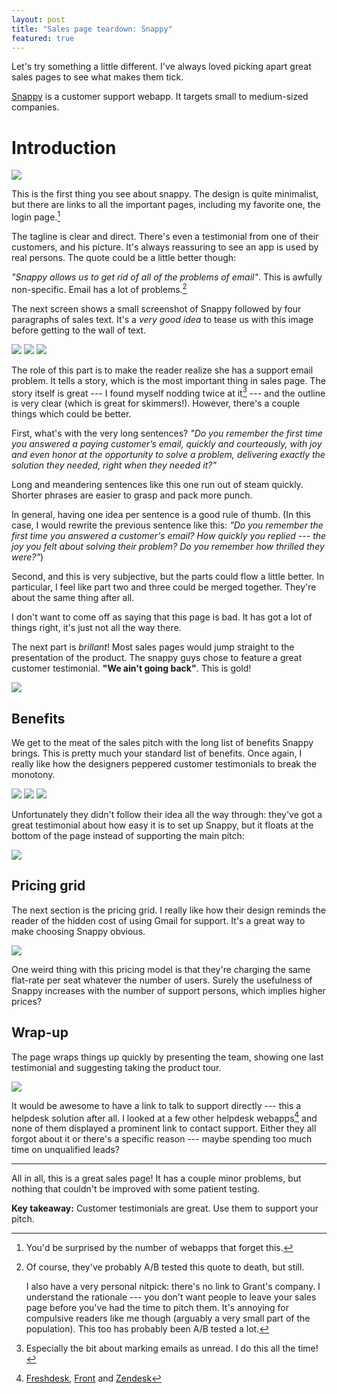 ```yaml
---
layout: post
title: "Sales page teardown: Snappy"
featured: true
---
```

Let's try something a little different. I've always loved picking apart great sales pages to see what makes them tick.

[Snappy](https://besnappy.com/) is a customer support webapp. It targets small to medium-sized companies.

# Introduction

<img src="/images/snappy_teardown/1.png" class="img-responsive" />

This is the first thing you see about snappy. The design is quite minimalist, but there are links to all the important pages, including my favorite one, the login page.[^loginpage]

The tagline is clear and direct. There's even a testimonial from one of their customers, and his picture. It's always reassuring to see an app is used by real persons. The quote could be a little better though:

_"Snappy allows us to get rid of all of the problems of email"_. This is awfully non-specific. Email has a lot of problems.[^abtests]

The next screen shows a small screenshot of Snappy followed by four paragraphs of sales text. It's a _very good idea_ to tease us with this image before getting to the wall of text.

<img src="/images/snappy_teardown/2.png" class="img-responsive" />
<img src="/images/snappy_teardown/3.png" class="img-responsive" />
<img src="/images/snappy_teardown/4.png" class="img-responsive" />

The role of this part is to make the reader realize she has a support email problem. It tells a story, which is the most important thing in sales page. The story itself is great --- I found myself nodding twice at it[^unread] --- and the outline is very clear (which is great for skimmers!). However, there's a couple things which could be better.

First, what's with the very long sentences? _"Do you remember the first time you answered a paying customer’s email, quickly and courteously, with joy and even honor at the opportunity to solve a problem, delivering exactly the solution they needed, right when they needed it?"_

Long and meandering sentences like this one run out of steam quickly. Shorter phrases are easier to grasp and pack more punch.

In general, having one idea per sentence is a good rule of thumb. (In this case, I would rewrite the previous sentence like this: _"Do you remember the first time you answered a customer's email? How quickly you replied --- the joy you felt about solving their problem? Do you remember how thrilled they were?"_)

Second, and this is very subjective, but the parts could flow a little better. In particular, I feel like part two and three could be merged together. They're about the same thing after all.

I don't want to come off as saying that this page is bad. It has got a lot of things right, it's just not all the way there.

The next part is _brillant_! Most sales pages would jump straight to the presentation of the product. The snappy guys chose to feature a great customer testimonial. **"We ain't going back"**. This is gold!

<img src="/images/snappy_teardown/5.png" class="img-responsive" />

## Benefits

We get to the meat of the sales pitch with the long list of benefits Snappy brings. This is pretty much your standard list of benefits. Once again, I really like how the designers peppered customer testimonials to break the monotony.

<img src="/images/snappy_teardown/6.png" class="img-responsive" />
<img src="/images/snappy_teardown/7.png" class="img-responsive" />
<img src="/images/snappy_teardown/8.png" class="img-responsive" />

Unfortunately they didn't follow their idea all the way through: they've got a great testimonial about how easy it is to set up Snappy, but it floats at the bottom of the page instead of supporting the main pitch:

<img src="/images/snappy_teardown/10.png" class="img-responsive" />

## Pricing grid

The next section is the pricing grid. I really like how their design reminds the reader of the hidden cost of using Gmail for support. It's a great way to make choosing Snappy obvious.

<img src="/images/snappy_teardown/9.png" class="img-responsive" />

One weird thing with this pricing model is that they're charging the same flat-rate per seat whatever the number of users. Surely the usefulness of Snappy increases with the number of support persons, which implies higher prices?

## Wrap-up

The page wraps things up quickly by presenting the team, showing one last testimonial and suggesting taking the product tour.

<img src="/images/snappy_teardown/11.png" class="img-responsive" />

It would be awesome to have a link to talk to support directly --- this a helpdesk solution after all. I looked at a few other helpdesk webapps[^saaswebapps] and none of them displayed a prominent link to contact support. Either they all forgot about it or there's a specific reason --- maybe spending too much time on unqualified leads?

<hr>

All in all, this is a great sales page! It has a couple minor problems, but nothing that couldn't be improved with some patient testing.

__Key takeaway:__ Customer testimonials are great. Use them to support your pitch.

[^loginpage]: You'd be surprised by the number of webapps that forget this.
[^abtests]: Of course, they've probably A/B tested this quote to death, but still.

    I also have a very personal nitpick: there's no link to Grant's company. I understand the rationale --- you don't want people to leave your sales page before you've had the time to pitch them. It's annoying for compulsive readers like me though (arguably a very small part of the population). This too has probably been A/B tested a lot.

[^unread]: Especially the bit about marking emails as unread. I do this all the time!
[^saaswebapps]: [Freshdesk](http://freshdesk.com/), [Front](https://frontapp.com/) and [Zendesk](http://www.zendesk.com/)
[^marcelproust]: Except if you're Marcel Proust, I guess.

